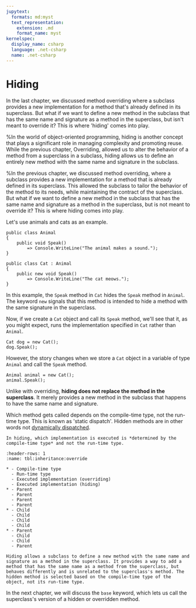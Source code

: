 ```yaml
---
jupytext:
  formats: md:myst
  text_representation:
    extension: .md
    format_name: myst
kernelspec:
  display_name: csharp
  language: .net-csharp
  name: .net-csharp
---
```



# Hiding

In the last chapter, we discussed method overriding where a subclass provides a new implementation for a method that's already defined in its superclass. But what if we want to define a new method in the subclass that has the same name and signature as a method in the superclass, but isn't meant to override it? This is where 'hiding' comes into play.

%In the world of object-oriented programming, hiding is another concept that plays a significant role in managing complexity and promoting reuse. While the previous chapter, Overriding, allowed us to alter the behavior of a method from a superclass in a subclass, hiding allows us to define an entirely new method with the same name and signature in the subclass.

%In the previous chapter, we discussed method overriding, where a subclass provides a new implementation for a method that is already defined in its superclass. This allowed the subclass to tailor the behavior of the method to its needs, while maintaining the contract of the superclass. But what if we want to define a new method in the subclass that has the same name and signature as a method in the superclass, but is not meant to override it? This is where hiding comes into play.

Let's use animals and cats as an example.

```{code-cell}
public class Animal
{
    public void Speak()
        => Console.WriteLine("The animal makes a sound.");
}
```

```{code-cell}
public class Cat : Animal
{
    public new void Speak()
        => Console.WriteLine("The cat meows.");
}
```

In this example, the `Speak` method in `Cat` hides the `Speak` method in `Animal`. The keyword `new` signals that this method is intended to hide a method with the same signature in the superclass.

Now, if we create a `Cat` object and call its `Speak` method, we'll see that it, as you might expect, runs the implementation specified in `Cat` rather than `Animal`.

```{code-cell}
Cat dog = new Cat();
dog.Speak();
```

However, the story changes when we store a `Cat` object in a variable of type `Animal` and call the `Speak` method.

```{code-cell}
Animal animal = new Cat();
animal.Speak();
```

Unlike with overriding, **hiding does not replace the method in the superclass**. It merely provides a new method in the subclass that happens to have the same name and signature.

Which method gets called depends on the compile-time type, not the run-time type.
This is known as 'static dispatch'.
Hidden methods are in other words not [dynamically dispatched](dynamic-dispatch).

```{important}
In hiding, which implementation is executed is *determined by the compile-time type* and not the run-time type.
```

```{list-table} The selected implementation depends on the run-time type in the case of overriding and the compile-time type in the case of hiding.
:header-rows: 1
:name: tbl:inheritance:override

* - Compile-time type
  - Run-time type
  - Executed implementation (overriding)
  - Executed implementation (hiding)
* - Parent
  - Parent
  - Parent
  - Parent
* - Child
  - Child
  - Child
  - Child
* - Parent
  - Child
  - Child
  - Parent
```

```{admonition} Key point
Hiding allows a subclass to define a new method with the same name and signature as a method in the superclass. It provides a way to add a method that has the same name as a method from the superclass, but behaves differently and is unrelated to the superclass's method. The hidden method is selected based on the compile-time type of the object, not its run-time type.
```

In the next chapter, we will discuss the `base` keyword, which lets us call the superclass's version of a hidden or overridden method.
